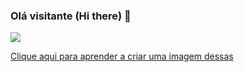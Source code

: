 ### Olá visitante (Hi there) 👋

<img src="https://github-readme-stats.vercel.app/api/top-langs?username=Jallapeno&show_icons=true&locale=pt-Br&layout=compact">


<a href="https://github.com/anuraghazra/github-readme-stats">Clique aqui para aprender a criar uma imagem dessas</a>
<!--
**Jallapeno/Jallapeno** is a ✨ _special_ ✨ repository because its `README.md` (this file) appears on your GitHub profile.

Here are some ideas to get you started:

- 🔭 I’m currently working on ...
- 🌱 I’m currently learning ...
- 👯 I’m looking to collaborate on ...
- 🤔 I’m looking for help with ...
- 💬 Ask me about ...
- 📫 How to reach me: ...
- 😄 Pronouns: ...
- ⚡ Fun fact: ...
-->
